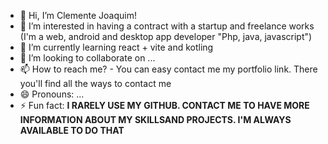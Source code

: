 - 👋 Hi, I’m Clemente Joaquim!
- 👀 I’m interested in having a contract with a startup and freelance works (I'm a web, android and desktop app developer "Php, java, javascript")
- 🌱 I’m currently learning react + vite and kotling
- 💞️ I’m looking to collaborate on ...
- 📫 How to reach me? - You can easy contact me my portfolio link. There you'll find all the ways to contact me
- 😄 Pronouns: ...
- ⚡ Fun fact: <b> I RARELY USE MY GITHUB. CONTACT ME TO HAVE MORE INFORMATION ABOUT MY SKILLSAND PROJECTS. I'M ALWAYS AVAILABLE TO DO THAT<b>

<!---
ClementeT3rr1us/ClementeT3rr1us is a ✨ special ✨ repository because its `README.md` (this file) appears on your GitHub profile.
You can click the Preview link to take a look at your changes.
--->
